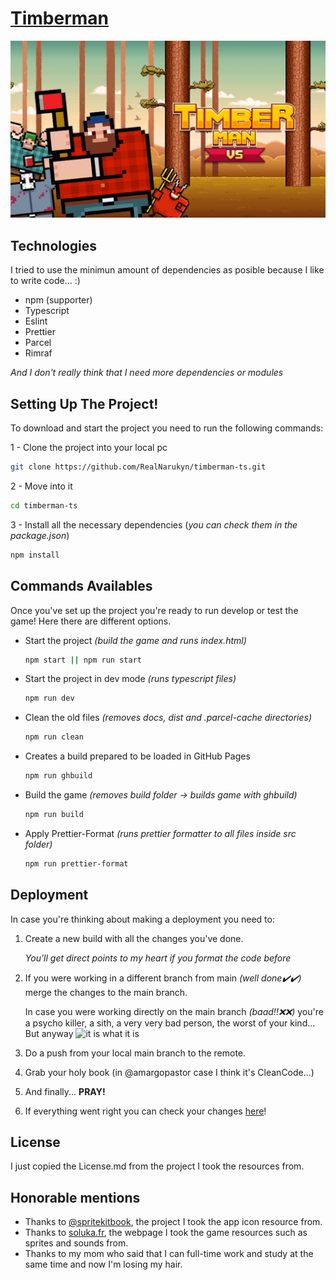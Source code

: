 # [Timberman](https://realnarukyn.github.io/timberman-ts/)

<p align="center">
  <img src="./public/img/timberman-front-page.jpg">
</p>

## Technologies

I tried to use the minimun amount of dependencies as posible because I like to write code... :)

- npm (supporter)
- Typescript
- Eslint
- Prettier
- Parcel
- Rimraf

_And I don't really think that I need more dependencies or modules_

## Setting Up The Project!

To download and start the project you need to run the following commands:

1 - Clone the project into your local pc

```bash
git clone https://github.com/RealNarukyn/timberman-ts.git
```

2 - Move into it

```bash
cd timberman-ts
```

3 - Install all the necessary dependencies (_you can check them in the package.json_)

```bash
npm install
```

## Commands Availables

Once you've set up the project you're ready to run develop or test the game! Here there are different options.

- Start the project _(build the game and runs index.html)_

  ```bash
  npm start || npm run start
  ```
  
- Start the project in dev mode _(runs typescript files)_

  ```bash
  npm run dev
  ```
  
- Clean the old files _(removes docs, dist and .parcel-cache directories)_

  ```bash
  npm run clean
  ```
  
- Creates a build prepared to be loaded in GitHub Pages

  ```bash
  npm run ghbuild
  ```
  
- Build the game _(removes build folder -> builds game with ghbuild)_

  ```bash
  npm run build
  ```

- Apply Prettier-Format _(runs prettier formatter to all files inside src folder)_

  ```bash
  npm run prettier-format
  ```

## Deployment

In case you're thinking about making a deployment you need to:

1. Create a new build with all the changes you've done.

   _You'll get direct points to my heart if you format the code before_

2. If you were working in a different branch from main _(well done✔️✔️)_ merge the changes to the main branch.

   In case you were working directly on the main branch _(baad!!❌❌)_ you're a psycho killer, a sith, a very very bad person, the worst of your kind... But anyway ![it is what it is](./public/gifs/whatitis.gif)

3. Do a push from your local main branch to the remote.

4. Grab your holy book (in @amargopastor case I think it's CleanCode...)

5. And finally... **PRAY!**

6. If everything went right you can check your changes [here](https://realnarukyn.github.io/timberman-ts/)!

## License

I just copied the License.md from the project I took the resources from.

## Honorable mentions

- Thanks to [@spritekitbook](https://github.com/spritekitbook/timberman-swift), the project I took the app icon resource from.
- Thanks to [soluka.fr](https://soluka.fr/blog/archives/phaser-2-creer-timberman-en-html5-canvas/), the webpage I took the game resources such as sprites and sounds from.
- Thanks to my mom who said that I can full-time work and study at the same time and now I'm losing my hair.
